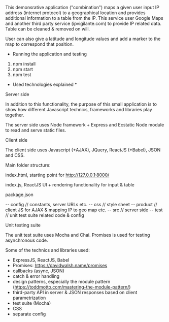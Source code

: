 

This demonsrative application ("combination") maps a given user input IP address (internet protocol) to a geographical location and provides additional information to a table from the IP. This service user Google Maps and
another third party service (ipvigilante.com) to provide IP related data. Table can be cleaned & removed on will.

User can also give a latitude and longitude values and add a marker to the map to
correspond that position.


* Running the application and testing

1) npm install
2) npm start
3) npm test


* Used technologies explained *

Server side

In addition to this functionality, the purpose of this small application is to
show how different Javascript technics, frameworks and libraries play together.

The server side uses Node framework + Express and Ecstatic Node module to read
and serve static files.

Client side

The client side uses Javascript (+AJAX), JQuery, ReactJS (+Babel), JSON and CSS.

Main folder structure:



 index.html, starting point for http://127.0.0.1:8000/

 index.js, ReactJS UI + rendering functionality for input & table 

 package.json

 -- config // constants, server URLs etc.
 -- css    // style sheet
 -- product // client JS for AJAX & mapping IP to geo map etc.
 -- src  // server side
 -- test // unit test suite related code & config
 

Unit testing suite

The unit test suite uses Mocha and Chai. Promises is used for testing
asynchronous code.

Some of the technics and libraries used:

* ExpressJS, ReactJS, Babel
* Promises: https://davidwalsh.name/promises
* callbacks (async, JSON)
* catch & error handling
* design patterns, especially the module pattern (https://toddmotto.com/mastering-the-module-pattern/)
* third-party API in server & JSON responses based on client parametrization
* test suite (Mocha)
* CSS
* separate config 




